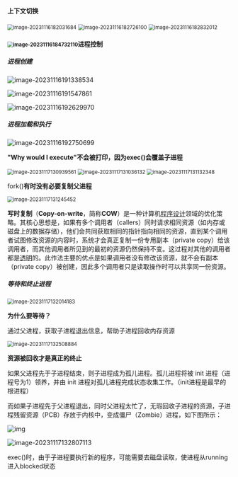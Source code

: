#### 上下文切换

<img src="./image/image_7.3%20%E4%B8%8A%E4%B8%8B%E6%96%87%E5%88%87%E6%8D%A2%E5%92%8C%E8%BF%9B%E7%A8%8B%E6%8E%A7%E5%88%B6/image-20231116182031684.png" alt="image-20231116182031684" style="zoom:80%;" />

<img src="./image/image_7.3%20%E4%B8%8A%E4%B8%8B%E6%96%87%E5%88%87%E6%8D%A2%E5%92%8C%E8%BF%9B%E7%A8%8B%E6%8E%A7%E5%88%B6/image-20231116182726100.png" alt="image-20231116182726100" style="zoom:80%;" />

<img src="./image/image_7.3%20%E4%B8%8A%E4%B8%8B%E6%96%87%E5%88%87%E6%8D%A2%E5%92%8C%E8%BF%9B%E7%A8%8B%E6%8E%A7%E5%88%B6/image-20231116182832012.png" alt="image-20231116182832012" style="zoom:80%;" />



#### <img src="./image/image_7.3%20%E4%B8%8A%E4%B8%8B%E6%96%87%E5%88%87%E6%8D%A2%E5%92%8C%E8%BF%9B%E7%A8%8B%E6%8E%A7%E5%88%B6/image-20231116184732110.png" alt="image-20231116184732110" style="zoom: 80%;" />进程控制

##### 进程创建

![image-20231116191338534](./image/image_7.3%20%E4%B8%8A%E4%B8%8B%E6%96%87%E5%88%87%E6%8D%A2%E5%92%8C%E8%BF%9B%E7%A8%8B%E6%8E%A7%E5%88%B6/image-20231116191338534.png)

![image-20231116191547861](./image/image_7.3%20%E4%B8%8A%E4%B8%8B%E6%96%87%E5%88%87%E6%8D%A2%E5%92%8C%E8%BF%9B%E7%A8%8B%E6%8E%A7%E5%88%B6/image-20231116191547861.png)

![image-20231116192629970](./image/image_7.3%20%E4%B8%8A%E4%B8%8B%E6%96%87%E5%88%87%E6%8D%A2%E5%92%8C%E8%BF%9B%E7%A8%8B%E6%8E%A7%E5%88%B6/image-20231116192629970.png)

##### 进程加载和执行

![image-20231116192750699](./image/image_7.3%20%E4%B8%8A%E4%B8%8B%E6%96%87%E5%88%87%E6%8D%A2%E5%92%8C%E8%BF%9B%E7%A8%8B%E6%8E%A7%E5%88%B6/image-20231116192750699.png)

 **"Why would I execute"不会被打印，因为exec()会覆盖子进程**

<img src="./image/image_7.3%20%E4%B8%8A%E4%B8%8B%E6%96%87%E5%88%87%E6%8D%A2%E5%92%8C%E8%BF%9B%E7%A8%8B%E6%8E%A7%E5%88%B6/image-20231117130939561.png" alt="image-20231117130939561" style="zoom:80%;" />

<img src="./image/image_7.3%20%E4%B8%8A%E4%B8%8B%E6%96%87%E5%88%87%E6%8D%A2%E5%92%8C%E8%BF%9B%E7%A8%8B%E6%8E%A7%E5%88%B6/image-20231117131036132.png" alt="image-20231117131036132" style="zoom:80%;" />

<img src="./image/image_7.3%20%E4%B8%8A%E4%B8%8B%E6%96%87%E5%88%87%E6%8D%A2%E5%92%8C%E8%BF%9B%E7%A8%8B%E6%8E%A7%E5%88%B6/image-20231117131132348.png" alt="image-20231117131132348" style="zoom:80%;" />

fork()**有时没有必要复制父进程**

<img src="./image/image_7.3%20%E4%B8%8A%E4%B8%8B%E6%96%87%E5%88%87%E6%8D%A2%E5%92%8C%E8%BF%9B%E7%A8%8B%E6%8E%A7%E5%88%B6/image-20231117131245452.png" alt="image-20231117131245452" style="zoom:80%;" />

​	**写时复制**（**Copy-on-write**，简称**COW**）是一种计算机[程序设计](https://link.zhihu.com/?target=https%3A//zh.wikipedia.org/wiki/%E7%A8%8B%E5%BC%8F%E8%A8%AD%E8%A8%88)领域的优化策略。其核心思想是，如果有多个调用者（callers）同时请求相同资源（如内存或磁盘上的数据存储），他们会共同获取相同的指针指向相同的资源，直到某个调用者试图修改资源的内容时，系统才会真正复制一份专用副本（private copy）给该调用者，而其他调用者所见到的最初的资源仍然保持不变。这过程对其他的调用者都是[透明](https://link.zhihu.com/?target=https%3A//zh.wikipedia.org/wiki/%E9%80%8F%E6%98%8E)的。此作法主要的优点是如果调用者没有修改该资源，就不会有副本（private copy）被创建，因此多个调用者只是读取操作时可以共享同一份资源。

##### 等待和终止进程

<img src="./image/image_7.3%20%E4%B8%8A%E4%B8%8B%E6%96%87%E5%88%87%E6%8D%A2%E5%92%8C%E8%BF%9B%E7%A8%8B%E6%8E%A7%E5%88%B6/image-20231117132014183.png" alt="image-20231117132014183" style="zoom:80%;" />

**为什么要等待？**

通过父进程，获取子进程退出信息，帮助子进程回收内存资源

<img src="./image/image_7.3%20%E4%B8%8A%E4%B8%8B%E6%96%87%E5%88%87%E6%8D%A2%E5%92%8C%E8%BF%9B%E7%A8%8B%E6%8E%A7%E5%88%B6/image-20231117132508884.png" alt="image-20231117132508884" style="zoom:80%;" />

**资源被回收才是真正的终止**

如果父进程先于子进程结束，则子进程成为孤儿进程。孤儿进程将被 init 进程（进程号为1）领养，并由 init 进程对孤儿进程完成状态收集工作。（init进程是最早的根进程）

而如果子进程先于父进程退出，同时父进程太忙了，无瑕回收子进程的资源，子进程残留资源（PCB）存放于内核中，变成僵尸（Zombie）进程，如下图所示：

![img](https://img2020.cnblogs.com/other/1218435/202111/1218435-20211114211743830-1369830674.jpg)

![image-20231117132807113](./image/image_7.3%20%E4%B8%8A%E4%B8%8B%E6%96%87%E5%88%87%E6%8D%A2%E5%92%8C%E8%BF%9B%E7%A8%8B%E6%8E%A7%E5%88%B6/image-20231117132807113.png)

exec()时，由于子进程要执行新的程序，可能需要去磁盘读取，使进程从running进入blocked状态
